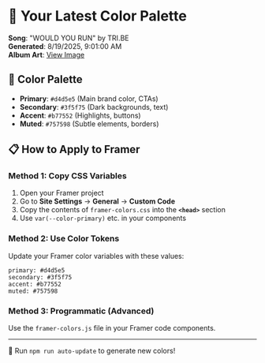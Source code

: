 # 🎨 Your Latest Color Palette

**Song**: "WOULD YOU RUN" by TRI.BE  
**Generated**: 8/19/2025, 9:01:00 AM  
**Album Art**: [View Image](https://lastfm.freetls.fastly.net/i/u/300x300/3fec72078725a2c019205fcf67d98187.jpg)

## 🎨 Color Palette
- **Primary**: `#d4d5e5` (Main brand color, CTAs)
- **Secondary**: `#3f5f75` (Dark backgrounds, text)  
- **Accent**: `#b77552` (Highlights, buttons)
- **Muted**: `#757598` (Subtle elements, borders)

## 📋 How to Apply to Framer

### Method 1: Copy CSS Variables
1. Open your Framer project
2. Go to **Site Settings** → **General** → **Custom Code**
3. Copy the contents of `framer-colors.css` into the **`<head>`** section
4. Use `var(--color-primary)` etc. in your components

### Method 2: Use Color Tokens
Update your Framer color variables with these values:
```
primary: #d4d5e5
secondary: #3f5f75
accent: #b77552
muted: #757598
```

### Method 3: Programmatic (Advanced)
Use the `framer-colors.js` file in your Framer code components.

---
🔄 Run `npm run auto-update` to generate new colors!